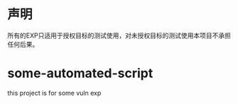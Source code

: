 # 声明
所有的EXP只适用于授权目标的测试使用，对未授权目标的测试使用本项目不承担任何后果。
# some-automated-script
this project is for some vuln exp
